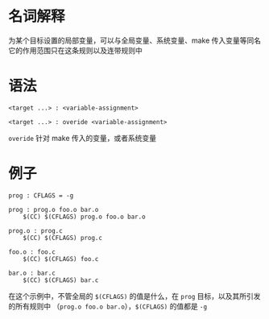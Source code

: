 # 名词解释
为某个目标设置的局部变量，可以与全局变量、系统变量、make 传入变量等同名
它的作用范围只在这条规则以及连带规则中

# 语法
```
<target ...> : <variable-assignment>

<target ...> : overide <variable-assignment>
```
`overide` 针对 make 传入的变量，或者系统变量

# 例子
```
prog : CFLAGS = -g

prog : prog.o foo.o bar.o
	$(CC) $(CFLAGS) prog.o foo.o bar.o

prog.o : prog.c
	$(CC) $(CFLAGS) prog.c

foo.o : foo.c
	$(CC) $(CFLAGS) foo.c

bar.o : bar.c
	$(CC) $(CFLAGS) bar.c
```
在这个示例中，不管全局的 `$(CFLAGS)` 的值是什么，在 `prog` 目标，以及其所引发的所有规则中 （`prog.o foo.o bar.o`），`$(CFLAGS)` 的值都是 `-g` 
